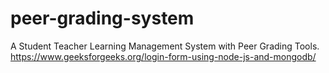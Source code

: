 # peer-grading-system
A Student Teacher Learning Management System with Peer Grading Tools.
https://www.geeksforgeeks.org/login-form-using-node-js-and-mongodb/

